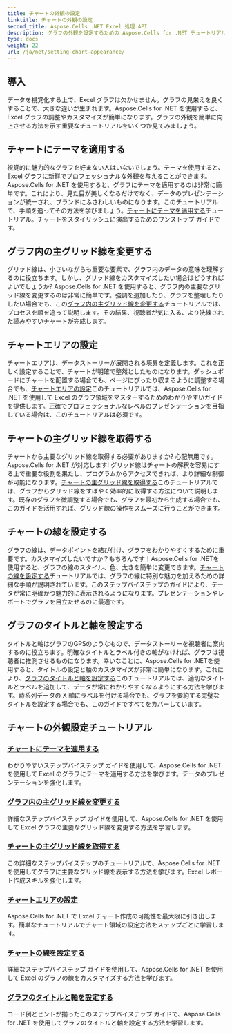 ```yaml
---
title: チャートの外観の設定
linktitle: チャートの外観の設定
second_title: Aspose.Cells .NET Excel 処理 API
description: グラフの外観を設定するための Aspose.Cells for .NET チュートリアルをご覧ください。簡単なガイドを使用して、テーマの適用、グリッド線の変更、グラフ領域、タイトル、軸の設定などを学習します。
type: docs
weight: 22
url: /ja/net/setting-chart-appearance/
---
```

## 導入

データを視覚化する上で、Excel グラフは欠かせません。グラフの見栄えを良くすることで、大きな違いが生まれます。Aspose.Cells for .NET を使用すると、Excel グラフの調整やカスタマイズが簡単になります。グラフの外観を簡単に向上させる方法を示す重要なチュートリアルをいくつか見てみましょう。

## チャートにテーマを適用する
視覚的に魅力的なグラフを好まない人はいないでしょう。テーマを使用すると、Excel グラフに新鮮でプロフェッショナルな外観を与えることができます。Aspose.Cells for .NET を使用すると、グラフにテーマを適用するのは非常に簡単です。これにより、見た目が美しくなるだけでなく、データのプレゼンテーションが統一され、ブランドにふさわしいものになります。このチュートリアルで、手順を追ってその方法を学びましょう。[チャートにテーマを適用する](./apply-themes-in-chart/)チュートリアル。チャートをスタイリッシュに演出するためのワンストップ ガイドです。

## グラフ内の主グリッド線を変更する
グリッド線は、小さいながらも重要な要素で、グラフ内のデータの意味を理解するのに役立ちます。しかし、グリッド線をカスタマイズしたい場合はどうすればよいでしょうか? Aspose.Cells for .NET を使用すると、グラフ内の主要なグリッド線を変更するのは非常に簡単です。強調を追加したり、グラフを整理したりしたい場合でも、この[グラフ内の主グリッド線を変更する](./change-major-gridlines-in-chart/)チュートリアルでは、プロセスを順を追って説明します。その結果、視聴者が気に入る、より洗練された読みやすいチャートが完成します。

## チャートエリアの設定
チャートエリアは、データストーリーが展開される境界を定義します。これを正しく設定することで、チャートが明確で整然としたものになります。ダッシュボードにチャートを配置する場合でも、ページにぴったり収まるように調整する場合でも、[チャートエリアの設定](./set-chart-area/)このチュートリアルでは、Aspose.Cells for .NET を使用して Excel のグラフ領域をマスターするためのわかりやすいガイドを提供します。正確でプロフェッショナルなレベルのプレゼンテーションを目指している場合は、このチュートリアルは必須です。

## チャートの主グリッド線を取得する
チャートから主要なグリッド線を取得する必要がありますか? 心配無用です。Aspose.Cells for .NET が対応します! グリッド線はチャートの解釈を容易にする上で重要な役割を果たし、プログラムからアクセスできれば、より詳細な制御が可能になります。[チャートの主グリッド線を取得する](./get-major-gridlines-of-chart/)このチュートリアルでは、グラフからグリッド線をすばやく効率的に取得する方法について説明します。既存のグラフを微調整する場合でも、グラフを最初から生成する場合でも、このガイドを活用すれば、グリッド線の操作をスムーズに行うことができます。

## チャートの線を設定する
グラフの線は、データポイントを結び付け、グラフをわかりやすくするために重要です。カスタマイズしたいですか？もちろんです！Aspose.Cells for .NETを使用すると、グラフの線のスタイル、色、太さを簡単に変更できます。[チャートの線を設定する](./set-chart-lines/)チュートリアルでは、グラフの線に特別な魅力を加えるための詳細な手順が説明されています。このステップバイステップのガイドにより、データが常に明確かつ魅力的に表示されるようになります。プレゼンテーションやレポートでグラフを目立たせるのに最適です。

## グラフのタイトルと軸を設定する
タイトルと軸はグラフのGPSのようなもので、データストーリーを視聴者に案内するのに役立ちます。明確なタイトルとラベル付きの軸がなければ、グラフは視聴者に推測させるものになります。幸いなことに、Aspose.Cells for .NETを使用すると、タイトルの設定と軸のカスタマイズが非常に簡単になります。これにより、[グラフのタイトルと軸を設定する](./set-titles-and-axes-in-chart/)このチュートリアルでは、適切なタイトルとラベルを追加して、データが常にわかりやすくなるようにする方法を学びます。時系列データの X 軸にラベルを付ける場合でも、グラフを要約する完璧なタイトルを設定する場合でも、このガイドですべてをカバーしています。

## チャートの外観設定チュートリアル
### [チャートにテーマを適用する](./apply-themes-in-chart/)
わかりやすいステップバイステップ ガイドを使用して、Aspose.Cells for .NET を使用して Excel のグラフにテーマを適用する方法を学びます。データのプレゼンテーションを強化します。
### [グラフ内の主グリッド線を変更する](./change-major-gridlines-in-chart/)
詳細なステップバイステップ ガイドを使用して、Aspose.Cells for .NET を使用して Excel グラフの主要なグリッド線を変更する方法を学習します。
### [チャートの主グリッド線を取得する](./get-major-gridlines-of-chart/)
この詳細なステップバイステップのチュートリアルで、Aspose.Cells for .NET を使用してグラフに主要なグリッド線を表示する方法を学びます。Excel レポート作成スキルを強化します。
### [チャートエリアの設定](./set-chart-area/)
Aspose.Cells for .NET で Excel チャート作成の可能性を最大限に引き出します。簡単なチュートリアルでチャート領域の設定方法をステップごとに学習します。
### [チャートの線を設定する](./set-chart-lines/)
詳細なステップバイステップ ガイドを使用して、Aspose.Cells for .NET を使用して Excel のグラフの線をカスタマイズする方法を学びます。
### [グラフのタイトルと軸を設定する](./set-titles-and-axes-in-chart/)
コード例とヒントが揃ったこのステップバイステップ ガイドで、Aspose.Cells for .NET を使用してグラフのタイトルと軸を設定する方法を学習します。